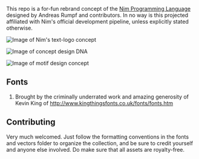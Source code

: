This repo is a for-fun rebrand concept of the [Nim Programming Language](https://nim-lang.org/) designed by Andreas Rumpf and contributors.
In no way is this projected affiliated with Nim's official development pipeline, unless explicitly stated otherwise.

![Image of Nim's text-logo concept](https://github.com/myrm-gh/nim-rebrand-concept/blob/master/myrm-logo-concept.png)

![Image of concept design DNA](https://github.com/myrm-gh/nim-rebrand-concept/blob/master/myrm-leopard-rampant.png)

![Image of motif design concept](https://github.com/myrm-gh/nim-rebrand-concept/blob/master/myrm-leopard-pass-gua.png)

## Fonts
1. Brought by the criminally underrated work and amazing generosity of Kevin King of http://www.kingthingsfonts.co.uk/fonts/fonts.htm

## Contributing
Very much welcomed. Just follow the formatting conventions in the fonts and vectors folder to organize the collection, and be sure to credit yourself and anyone else involved. Do make sure that all assets are royalty-free.

